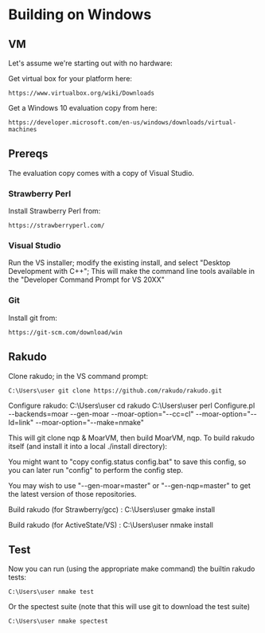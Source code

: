 # Building on Windows

## VM

Let's assume we're starting out with no hardware:

Get virtual box for your platform here:

    https://www.virtualbox.org/wiki/Downloads

Get a Windows 10 evaluation copy from here:

    https://developer.microsoft.com/en-us/windows/downloads/virtual-machines

## Prereqs

The evaluation copy comes with a copy of Visual Studio.

### Strawberry Perl

Install Strawberry Perl from:

    https://strawberryperl.com/

### Visual Studio

Run the VS installer; modify the existing install, and select "Desktop
Development with C++"; This will make the command line tools available in the
"Developer Command Prompt for VS 20XX"

### Git

Install git from:

    https://git-scm.com/download/win

## Rakudo

Clone rakudo; in the VS command prompt:

    C:\Users\user git clone https://github.com/rakudo/rakudo.git

Configure rakudo: C:\Users\user cd rakudo C:\Users\user perl Configure.pl
--backends=moar --gen-moar --moar-option="--cc=cl" --moar-option="--ld=link"
--moar-option="--make=nmake"

This will git clone nqp & MoarVM, then build MoarVM, nqp. To build rakudo itself
(and install it into a local ./install directory):

You might want to "copy config.status config.bat" to save this config, so you
can later run "config" to perform the config step.

You may wish to use "--gen-moar=master" or "--gen-nqp=master" to get the latest
version of those repositories.

Build rakudo (for Strawberry/gcc) : C:\Users\user gmake install

Build rakudo (for ActiveState/VS) : C:\Users\user nmake install

## Test

Now you can run (using the appropriate make command) the builtin rakudo tests:

    C:\Users\user nmake test

Or the spectest suite (note that this will use git to download the test suite)

    C:\Users\user nmake spectest
